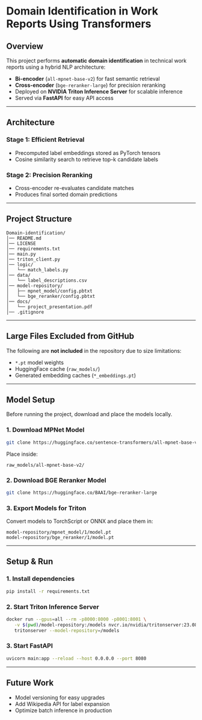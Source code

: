 # Domain Identification in Work Reports Using Transformers

## Overview
This project performs **automatic domain identification** in technical work reports using a hybrid NLP architecture:
- **Bi-encoder** (`all-mpnet-base-v2`) for fast semantic retrieval  
- **Cross-encoder** (`bge-reranker-large`) for precision reranking  
- Deployed on **NVIDIA Triton Inference Server** for scalable inference  
- Served via **FastAPI** for easy API access  

---

## Architecture
### Stage 1: Efficient Retrieval
- Precomputed label embeddings stored as PyTorch tensors  
- Cosine similarity search to retrieve top-k candidate labels  

### Stage 2: Precision Reranking
- Cross-encoder re-evaluates candidate matches  
- Produces final sorted domain predictions  

---

## Project Structure
```
Domain-identification/
│── README.md
│── LICENSE
│── requirements.txt
│── main.py
│── triton_client.py
│── logic/
│   └── match_labels.py
│── data/
│   └── label_descriptions.csv
│── model-repository/
│   ├── mpnet_model/config.pbtxt
│   └── bge_reranker/config.pbtxt
│── docs/
│   └── project_presentation.pdf
│── .gitignore
```

---

## Large Files Excluded from GitHub
The following are **not included** in the repository due to size limitations:
- `*.pt` model weights  
- HuggingFace cache (`raw_models/`)  
- Generated embedding caches (`*_embeddings.pt`)  

---

## Model Setup
Before running the project, download and place the models locally.

### 1. Download MPNet Model
```bash
git clone https://huggingface.co/sentence-transformers/all-mpnet-base-v2
```
Place inside:
```
raw_models/all-mpnet-base-v2/
```

### 2. Download BGE Reranker Model
```bash
git clone https://huggingface.co/BAAI/bge-reranker-large
```

### 3. Export Models for Triton
Convert models to TorchScript or ONNX and place them in:
```
model-repository/mpnet_model/1/model.pt
model-repository/bge_reranker/1/model.pt
```

---

## Setup & Run
### 1. Install dependencies
```bash
pip install -r requirements.txt
```

### 2. Start Triton Inference Server
```bash
docker run --gpus=all --rm -p8000:8000 -p8001:8001 \
   -v $(pwd)/model-repository:/models nvcr.io/nvidia/tritonserver:23.08-py3 \
   tritonserver --model-repository=/models
```

### 3. Start FastAPI
```bash
uvicorn main:app --reload --host 0.0.0.0 --port 8080
```

---

## Future Work
- Model versioning for easy upgrades  
- Add Wikipedia API for label expansion  
- Optimize batch inference in production  

